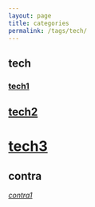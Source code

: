 ```yaml
---
layout: page
title: categories
permalink: /tags/tech/
---
```


## tech

### [tech1](/tech/test)

## [tech2](/tech/test)

# [tech3](/tech/test)


## contra

*[contra1](/tech/test/)*